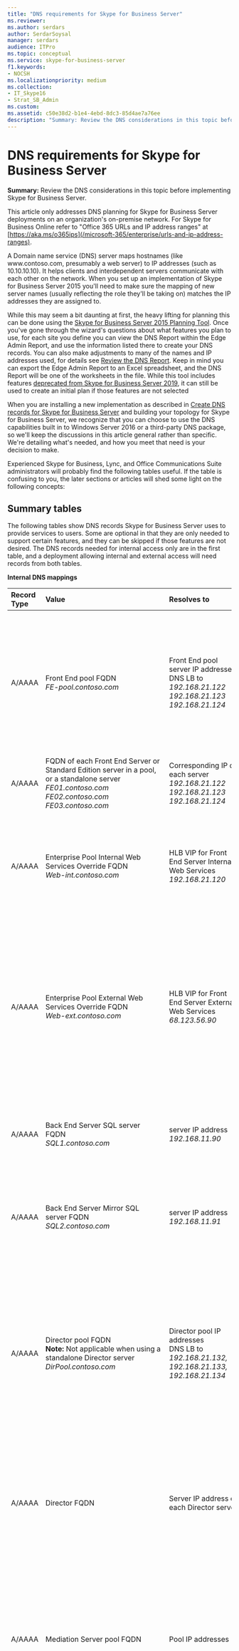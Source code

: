 ```yaml
---
title: "DNS requirements for Skype for Business Server"
ms.reviewer: 
ms.author: serdars
author: SerdarSoysal
manager: serdars
audience: ITPro
ms.topic: conceptual
ms.service: skype-for-business-server
f1.keywords:
- NOCSH
ms.localizationpriority: medium
ms.collection:
- IT_Skype16
- Strat_SB_Admin
ms.custom:
ms.assetid: c50e38d2-b1e4-4ebd-8dc3-85d4ae7a76ee
description: "Summary: Review the DNS considerations in this topic before implementing Skype for Business Server."
---
```


# DNS requirements for Skype for Business Server

**Summary:** Review the DNS considerations in this topic before implementing Skype for Business Server.

This article only addresses DNS planning for Skype for Business Server deployments on an organization's on-premise network. For Skype for Business Online refer to "Office 365 URLs and IP address ranges" at [https://aka.ms/o365ips](/microsoft-365/enterprise/urls-and-ip-address-ranges).

A Domain name service (DNS) server maps hostnames (like www.<span></span>contoso<span></span>.com, presumably a web server) to IP addresses (such as 10.10.10.10). It helps clients and interdependent servers communicate with each other on the network. When you set up an implementation of Skype for Business Server 2015 you'll need to make sure the mapping of new server names (usually reflecting the role they'll be taking on) matches the IP addresses they are assigned to.

While this may seem a bit daunting at first, the heavy lifting for planning this can be done using the [Skype for Business Server 2015 Planning Tool](https://www.microsoft.com/download/details.aspx?id=50357). Once you've gone through the wizard's questions about what features you plan to use, for each site you define you can view the DNS Report within the Edge Admin Report, and use the information listed there to create your DNS records. You can also make adjustments to many of the names and IP addresses used, for details see [Review the DNS Report](../../management-tools/planning-tool/review-the-administrator-reports.md#DNS_Report). Keep in mind you can export the Edge Admin Report to an Excel spreadsheet, and the DNS Report will be one of the worksheets in the file. While this tool includes features [deprecated from Skype for Business Server 2019](../../../SfBServer2019/deprecated.md), it can still be used to create an initial plan if those features are not selected

When you are installing a new implementation as described in [Create DNS records for Skype for Business Server](../../deploy/install/create-dns-records.md) and building your topology for Skype for Business Server, we recognize that you can choose to use the DNS capabilities built in to Windows Server 2016 or a third-party DNS package, so we'll keep the discussions in this article general rather than specific. We're detailing what's needed, and how you meet that need is your decision to make.

Experienced Skype for Business, Lync, and Office Communications Suite administrators will probably find the following tables useful. If the table is confusing to you, the later sections or articles will shed some light on the following concepts:

## Summary tables
<a name="BK_Summary"> </a>

The following tables show DNS records Skype for Business Server uses to provide services to users. Some are optional in that they are only needed to support certain features, and they can be skipped if those features are not desired. The DNS records needed for internal access only are in the first table, and a deployment allowing internal and external access will need records from both tables.

**Internal DNS mappings**

|Record Type|Value|Resolves to|Purpose|Required|
|:-----|:-----|:-----|:-----|:-----|
|A/AAAA   |Front End pool FQDN  <br/> *FE-pool.<span></span>contoso<span></span>.com*   |Front End pool server IP addresses  <br/>  DNS LB to *192.168.21.122 192.168.21.123 192.168.21.124*   |DNS Load Balancing of Front End Pools. Maps the Front End pool name to a set of IP addresses.  <br/> See [Deploying DNS Load Balancing on Front End Pools and Director Pools](load-balancing.md#BK_FE_Dir)  |Y   |
|A/AAAA   | FQDN of each Front End Server or Standard Edition server in a pool, or a standalone server <br/>  *FE01.<span></span>contoso.<span></span>com FE02.<span></span>contoso<span></span>.com FE03.<span></span>contoso<span></span>.com*   |Corresponding IP of each server  <br/> *192.168.21.122 192.168.21.123 192.168.21.124*   |Maps the server name to its IP address.   |Y   |
|A/AAAA   |Enterprise Pool Internal Web Services Override FQDN  <br/> *Web-int.<span></span>contoso<span></span>.com*   |HLB VIP for Front End Server Internal Web Services  <br/> *192.168.21.120*   |Required to enable client to server web traffic, such as downloading the Skype for Business Web App. Also required for Mobile clients.   |Y   |
|A/AAAA   |Enterprise Pool External Web Services Override FQDN  <br/> *Web-ext.<span></span>contoso<span></span>.com*   |HLB VIP for Front End Server External Web Services  <br/>*68.123.56.90*   |Required to enable client to server web traffic, such as downloading the Skype for Business Web App. Required if mobile clients will resolve DNS internally. Can resolve to DMZ Reverse Proxy IP or Internet IP.   ||
|A/AAAA   | Back End Server SQL server FQDN <br/> *SQL1.<span></span>contoso<span></span>.com*   |server IP address  <br/> *192.168.11.90*   |Maps the server name for a back-end SQL server working with the Front End pool to its IP address   ||
|A/AAAA   |Back End Server Mirror SQL server FQDN  <br/> *SQL2.<span></span>contoso<span></span>.com*   |server IP address  <br/> *192.168.11.91*   |Maps the server name for a back-end SQL mirror server working with the Front End pool to its IP address   ||
|A/AAAA   |Director pool FQDN  <br/>**Note:** Not applicable when using a standalone Director server <br/> *DirPool.<span></span>contoso<span></span>.com*   |Director pool IP addresses  <br/> DNS LB to *192.168.21.132, 192.168.21.133, 192.168.21.134*   |DNS load balancing of Director Pool servers. Maps the pool name for the Director pool to an IP address, see [Deploying DNS Load Balancing on Front End Pools and Director Pools](load-balancing.md#BK_FE_Dir) <br/> A Director can authenticate a user and is optional.   ||
|A/AAAA   |Director FQDN   |Server IP address of each Director server   |Maps the pool name for the Director to an IP address, see [Deploying DNS Load Balancing on Front End Pools and Director Pools](load-balancing.md#BK_FE_Dir)  ||
|A/AAAA   |Mediation Server pool FQDN   |Pool IP addresses   |The Mediation Server role is optional. You can co-locate the services provided by a mediation server to the Front End server or pool. See [Using DNS Load Balancing on Mediation Server Pools](load-balancing.md#BK_Mediation)  ||
|A/AAAA   |Mediation Server FQDN   |Server IP address   |You can co-locate the services provided by a mediation server to the Front End server or pool. See [Using DNS Load Balancing on Mediation Server Pools](load-balancing.md#BK_Mediation)  ||
|A/AAAA   |Persistent Chat Server FQDN   |Persistent Chat Server IP address   |A Persistent Chat server is required for the Persistent Chat feature and is otherwise optional.   ||
|A/AAAA   |lyncdiscoverinternal.*\<sipdomain\>* <br/> lyncdiscoverinternal.*<span></span>contoso<span></span>.com*   |HLB Front End pool VIP or Director IP  <br/>  192.168.21.121  |Internal AutoDiscover Service1, required for Mobility support. If internal DNS is used to resolve for mobile devices, it should point to the external IP, or DMZ VIP.  <br/> For Web services we require HLB on the Front End pool as HTTPS can't leverage DNS. For Front End pool or Director pool this should resolves to an HLB VIP, or a regular IP for a Standard edition server or a Standalone Director server.   |Y   |
|CNAME   |lyncdiscoverinternal.*\<sipdomain\>* <br/> lyncdiscoverinternal. *<span></span>contoso<span></span>.com*   |HLB FE Pool FQDN or Director FQDN  <br/> Web-int.<span></span>contoso<span></span>.com   |Internal AutoDiscover Service1 <br/> You can implement this as a CNAME instead of an A record if desired.   ||
|A/AAAA   |sip.*\<sipdomain\>* <br/> sip.*<span></span>contoso<span></span>.com*  |Front End pool server IP addresses (or to a each Director IP address)  <br/>  DNS LB to *192.168.21.122 192.168.21.123 192.168.21.124*   |Required for automatic configuration, see [Walkthrough of Skype for Business clients locating services](../../plan-your-deployment/edge-server-deployments/advanced-edge-server-dns.md#WalkthroughOfSkype) <br/> A record or records pointing to the Front End pool servers or Director servers on the internal network, or the Access Edge service when the client is external   |&#x2777;  |
|A/AAAA   |ucupdates-r2.*\<sipdomain\>* <br/> ucupdates-r2.*<span></span>contoso<span></span>.com*  |HLB FE Pool VIP Or Director Pool HLB VIP , or SE/Director Server IP  <br/>  192.168.21.121  |Deploying this record is optional &#x2778;  ||
|SRV   |\_sipinternaltls.\_tcp.*\<sipdomain\>* <br/>Port 5061 <br/>\_sipinternaltls.\_tcp.*<span></span>contoso<span></span>.com* <br/>Port 5061  |Front End pool FQDN  <br/>*FE-Pool.<span></span>contoso<span></span>.com*  |Enables Internal user automatic sign-in 1 to the Front End server/pool or SE server/pool that authenticates and redirects client requests for sign-in.  |&#x2777; |
|A/AAAA |sipinternal.*\<sipdomain\>* <br/>sipinternal.<span></span>*contoso<span></span>.com*  |Front End pool FQDN  <br/>_FE-Pool.<span></span>contoso<span></span>.com_  |Internal user access &#x2776;  |&#x2777;  |
|SRV   | \_ntp.\_udp.*\<sipdomain\>* <br/> \_ntp.\_udp.<span></span>*contoso<span></span>.com*  |TimeServer FQDN  <br/> north-america.pool.ntp.org   |NTP source required for Lync Phone Edition devices   |This is required to support desktop handsets.   |
|SRV   |\_sipfederationtls.\_tcp.*\<sipdomain\>* <br/>\_sipfederationtls.\_tcp.<span></span>*contoso<span></span>.com*  | Access Edge service FQDN <br/> EdgePool-int.<span></span>*contoso<span></span>.com*  |Create one SRV record for each SIP domain that has IOS or Windows phone Mobile clients.   |For Mobile client support   |
|A/AAAA   |admin URL  <br/>*Web-int.<span></span>contoso<span></span>.com*  |HLB FE Pool VIP  <br/> 192.168.21.121   |Skype for Business Server Control Panel, see [Simple URLs](dns.md#BK_Simple)  ||
|A/AAAA   |meet URL  <br/>*Web-int.<span></span>contoso<span></span>.com*  |HLB FE Pool VIP  <br/> 192.168.21.121   |Online meetings, see [Simple URLs](dns.md#BK_Simple)  ||
|A/AAAA   |dial-in URL  <br/>*Web-int.<span></span>contoso<span></span>.com*  |HLB FE Pool VIP  <br/> 192.168.21.121   |Dial-in conferencing, see [Simple URLs](dns.md#BK_Simple)  ||
|A/AAAA   |internal Web Services FQDN  <br/>*Web-int.<span></span>contoso<span></span>.com*  |HLB FE Pool VIP  <br/> 192.168.21.121   |Skype for Business Web Service used by Skype for Business Web App   ||
|A/AAAA   |Office Web Apps Server pool FQDN  <br/> OWA.<span></span>contoso<span></span>.com   | Office Web Apps Server pool VIP address <br/> 192.168.1.5   |Defines the Office Web Apps Server pool FQDN   ||
|A/AAAA   | Internal Web FQDN <br/> Web-int.<span></span>contoso<span></span>.com   | Front End pool VIP address <br/> 192.168.21.121   |Defines the Internal Web FQDN used by Skype for Business Web App  <br/> If you are using DNS load balancing on this pool, your Front End pool and internal web farm cannot have the same FQDN.   ||

&#x2776; Used by a client to discover the Front End Server or Front End pool, and be authenticated and signed in as a user. More detail on this is in [Walkthrough of Skype for Business clients locating services](../../plan-your-deployment/edge-server-deployments/advanced-edge-server-dns.md#WalkthroughOfSkype).

&#x2777; This is only required to support legacy clients prior to Lync 2013, and desktop handsets.

&#x2778; In the situation where a Unified Communications device is turned on, but a user has never logged into the device, the A record allows the device to discover the server hosting Device Update Web service and obtain updates. Otherwise, devices obtain the server information though in-band provisioning the first time a user logs in.

The following diagram shows an example that includes both internal and external DNS records, and many of the records shown in the surrounding tables:

**Edge network diagram using Public IPv4 addresses**

![example of DNS network diagram.](../../media/2cc9546e-5560-4d95-8fe4-65a792a0e9c3.png)

**Perimeter network DNS mappings (both internal and external interfaces)**

|Record Type|Value|Resolves to|Purpose|Required|
|:--- |:--- |:--- |:--- |:--- |
|A/AAAA   |Internal Edge pool FQDN  <br/>*EdgePool-int.<span></span>contoso<span></span>.com*  |Internal-facing Edge pool IP addresses  <br/> 172.25.33.10, 172.25.33.11   |Consolidated Edge Pool internal interface IP Addresses   |Y   |
|A/AAAA   |Edge Server FQDN  <br/>*Cons-1.<span></span>contoso<span></span>.com*  |Internal-facing server IP for a server in the Edge pool  <br/> 172.25.33.10   |Create a record for each server in the pool with the server FQDN pointing to its internal server node IP in the pool, see [DNS Load Balancing on Edge Server Pools](load-balancing.md#BK_Edge).   |Y   |
|A/AAAA   |Access Edge service Pool FQDN  <br/>*Access1.<span></span>contoso<span></span>.com*  |Access Edge service Pool external IP addresses  <br/> 131.107.16.10, 131.107.16.11   |The Access Edge service provides a single, trusted connection point for both outbound and inbound Session Initiation Protocol (SIP) traffic.   |Y   |
|A/AAAA   |Web Conferencing Edge service Pool FQDN  <br/>*Webcon1.<span></span>contoso<span></span>.com*  |Web Conferencing Edge service external IP addresses  <br/> 131.107.16.90, 131.107.16.91   |The Web Conferencing Edge service enables external users to join meetings that are hosted on your internal Skype for Business Server environment.   |Y   |
|A/AAAA   |*av.\<sip-domain\>* Pool FQDN <br/>*AV1.<span></span>contoso<span></span>.com*  |A/V Edge external IP addresses  <br/> 131.107.16.170, 131.107.16.171   |The A/V Edge service makes audio, video, application sharing and file transfer available to external users.   |Y   |
|CNAME   |sip.*\<sipdomain\>* <br/> sip.*<span></span>contoso<span></span>.com*  |External Access Edge Pool FQDN  <br/>*Access1.<span></span>contoso<span></span>.com*  |Locates the Edge Server pool . See [Walkthrough of Skype for Business clients locating services](../../plan-your-deployment/edge-server-deployments/advanced-edge-server-dns.md#WalkthroughOfSkype)  |Y   |
|SRV   |\_sip.\_tls.*\<sipdomain\>* <br/>\_sip.\_tls.<span></span>*contoso<span></span>.com*  |External Access Edge FQDN  <br/>_Access1.<span></span>contoso<span></span>.com_  |Used for external user access. See [Walkthrough of Skype for Business clients locating services](../../plan-your-deployment/edge-server-deployments/advanced-edge-server-dns.md#WalkthroughOfSkype)  |Y   |
|SRV   |\_sipfederationtls.\_tcp.*\<sipdomain\>* <br/>\_sipfederationtls.\_tcp.<span></span>*contoso<span></span>.com*  |External Access Edge FQDN  <br/>*Access1.<span></span>contoso<span></span>.com*  |Used for Federation and public IM connectivity   |&#x2776;  |
|SRV   |\_xmpp-server.\_tcp.*<sipdomain\>* <br/>\_xmpp-server.\_tcp.*<span></span>contoso<span></span>.com*  |External Access Edge FQDN  <br/>*Access1.<span></span>contoso<span></span>.com*  |The XMPP Proxy service accepts and sends extensible messaging and presence protocol (XMPP) messages to and from configured XMPP Federated partners.   |Y, to deploy Federation, otherwise optional  <br/> Not available in Skype for Business Server 2019.|
|SRV   |\_sipfederationtls.\_tcp.*\<sipdomain\>* <br/>\_sipfederationtls.\_tcp.*<span></span>contoso<span></span>.com*  |External Access Edge FQDN  <br/>*Access1.<span></span>contoso<span></span>.com*  |To support Push Notification Service and Apple Push Notification service, you create one SRV record for each SIP domain. &#x2778;  ||
|A/AAAA   |External Front End pool web services FQDN  <br/>*Web-ext.<span></span>contoso<span></span>.com*  |Reverse proxy public IP address, proxies to the External Web Services VIP for your Front End pool &#x2776; <br/> 131.107.155.1 proxy to 192.168.21.120   |Front End pool external interface used by Skype for Business Web App   |Y   |
|A/AAAA/CNAME   |lyncdiscover.*\<sipdomain\>* <br/> lyncdiscover.*<span></span>contoso<span></span>.com*  |Reverse proxy public IP address, resolves to the External Web Services VIP for your Director pool, if you have one, or for your Front End pool if you do not have a Director &#x2777; <br/> 131.107.155.1 proxy to 192.168.21.120   | External record for client AutoDiscover, also used by Mobility, Skype for Business Web App, and scheduler Web app, resolved by the reverse proxy server <br/> To support Push Notification Service and Apple Push Notification service, you create one SRV record for each SIP domain that has Microsoft Lync Mobile clients. 3  |Y   |
|A/AAAA   |meet.*\<sipdomain\>* <br/> meet.*<span></span>contoso<span></span>.com*  |Reverse proxy public IP address, resolves to the external Web interface for the Front End pool  <br/> 131.107.155.1 proxy to 192.168.21.120   |Proxy to Skype for Business Web Service  <br/> See [Simple URLs](dns.md#BK_Simple)  |Y   |
|A/AAAA   |dial-in.*\<sipdomain\>* <br/> dial-in.*<span></span>contoso<span></span>.com*  |Reverse proxy public IP address, proxies to the external Web interface for the Front End pool  <br/> 131.107.155.1 proxy to 192.168.21.120   |Proxy to Skype for Business Web Service  <br/> See [Simple URLs](dns.md#BK_Simple)  |Y   |
|A/AAAA   |Office Web Apps Server pool FQDN  <br/> OWA.<span></span>contoso<span></span>.com   | Reverse proxy public IP address, proxies to the external Web interface for the Office Web Apps Server <br/> 131.107.155.1 proxy to 192.168.1.5   | Office Web Apps Server pool VIP address <br/> 192.168.1.5   |Defines the Office Web Apps Server pool FQDN   |

&#x2776; Required to deploy Federation, otherwise optional.

&#x2777; Used by a client to discover the front end server or Front End pool, and be authenticated and signed in as a user.

&#x2778; This requirement applies only to clients on Apple or Microsoft based mobile devices. Android and Nokia Symbian devices do not use push notification.

 For more detail on Edge Servers and perimeter networks, see the Edge server [DNS planning](../../plan-your-deployment/edge-server-deployments/edge-environmental-requirements.md#DNSPlan) content.

> [!IMPORTANT]
> Skype for Business Server supports the use of IPv6 addressing. See [Plan for IPv6 in Skype for Business](ipv6.md) for more details.

> [!IMPORTANT]
> For more detail on FQDNs, see [DNS basics](basics.md).

**Split brain DNS**
<a name="BK_split"> </a>

Split brain DNS is a DNS configuration where you have two DNS zones with the same namespace. The first DNS zone handles internal requests, while the second DNS zone handles external requests, as mentioned in these tables. For more about this see [Split-brain DNS](../../plan-your-deployment/edge-server-deployments/advanced-edge-server-dns.md#SplitBrainDNS).

## Hybrid considerations
<a name="BK_Hybrid"> </a>

If you plan to have some users homed online and some homed on premises, refer to the Hybrid connectivity planning article [Skype for Business server 2019](../../../SfbHybrid/hybrid/plan-hybrid-connectivity.md?toc=/SkypeForBusiness/sfbhybridtoc/toc.json). You will need to configure DNS as normal for Skype for Business Server 2015 and also add additional DNS records.

You should also refer to "Office 365 URLs and IP address ranges" at [https://aka.ms/o365ips](/microsoft-365/enterprise/urls-and-ip-address-ranges) to confirm that your users will have access to the online resources they will need.

## Simple URLs
<a name="BK_Simple"> </a>

A Uniform Resource Locator (URL) is a reference to a web resource that specifies its location on a computer network and a protocol used to retrieve it.

Skype for Business Server supports using three "simple" URLs to access services:

- **Meet** is used as the base URL for all conferences in the site. An example of a Meet simple URL is https:<span></span>//<span></span>meet.<span></span>contoso<span></span>.com. A URL for a particular meeting might be https:<span></span>//<span></span>meet.<span></span>contoso<span></span>.com/_username_/7322994.

    With the Meet simple URL, links to join meetings are easy to comprehend and easy to communicate.

- **Dial-in** enables access to the Dial-in Conferencing Settings web page. This page displays conference dial-in numbers with their available languages, assigned conference information (that is, for meetings that do not need to be scheduled), and in-conference DTMF controls, and supports management of personal identification number (PIN) and assigned conferencing information. The Dial-in simple URL is included in all meeting invitations so that users who want to dial in to the meeting can access the necessary phone number and PIN information. An example of the Dial-in simple URL is https://<span></span>dialin.<span></span>contoso<span></span>.com.

- **Admin** enables quick access to the Skype for Business Server Control Panel. From any computer within your organization's firewalls, an admin can open the Skype for Business Server Control Panel by typing the Admin simple URL into a browser. The Admin simple URL is internal to your organization. An example of the Admin simple URL is https://<span></span>admin.<span></span>contoso<span></span>.com.

Simple URLs are discussed in more detail at [DNS requirements for simple URLs in Skype for Business Server](simple-urls.md).

## DNS by server role
<a name="BK_Servers"> </a>

You can set the names of these pools and servers as you wish, but make them memorable and reflect their function in the system.

### DNS records for individual servers or pools

These generic record requirements apply to any server role used by Skype for Business. A pool is a set of servers running the same services that work together to handle client requests directed to them through a load balancer. See [Load balancing requirements for Skype for Business](load-balancing.md) for details

**DNS record Requirements for Server/pool roles (presumes DNS load balancing)**

|Deployment scenario|DNS requirement|
|:-----|:-----|
|One Server:  <br/> Persistent Chat, Director, Mediation Server, Front end server   |An internal A record that resolves the fully qualified domain name (FQDN) of the server to its IP address.  <br/> ServerRole.<span></span>contoso<span></span>.com 10.10.10.0   |
|Pool:  <br/> Persistent Chat, Director, Edge Server, Mediation Server, Front end   |An internal A record that resolves the fully qualified domain name (FQDN) of each server node in the pool to its IP address.  <br/>**Example** <br/> ServerRole01.<span></span>contoso<span></span>.com 10.10.10.1  <br/> ServerRole02.<span></span>contoso<span></span>.com 10.10.10.2  <br/> Multiple internal A records that resolve the fully qualified domain name (FQDN) of the pool to the IP addresses of the server nodes in the pool.  <br/>**Example** <br/> ServerPool.<span></span>contoso<span></span>.com 10.10.10.1  <br/> ServerPool.<span></span>contoso<span></span>.com 10.10.10.2   |

### Edge Server specific DNS topics

 To plan edge server deployment, review [Plan for Edge Server deployments in Skype for Business Server 2015](../../plan-your-deployment/edge-server-deployments/edge-server-deployments.md), and [Advanced Edge Server DNS planning for Skype for Business Server 2015](../../plan-your-deployment/edge-server-deployments/advanced-edge-server-dns.md) which has the following sections

- [DNS disaster recovery](../../plan-your-deployment/edge-server-deployments/advanced-edge-server-dns.md#DNSDR)

- [DNS load balancing](../../plan-your-deployment/edge-server-deployments/advanced-edge-server-dns.md#DNSLB)

- [Automatic configuration without split-brain DNS](../../plan-your-deployment/edge-server-deployments/advanced-edge-server-dns.md#NoSplitBrainDNS)

- [Split-brain DNS](../../plan-your-deployment/edge-server-deployments/advanced-edge-server-dns.md#SplitBrainDNS)

- [Walkthrough of Skype for Business clients locating services](../../plan-your-deployment/edge-server-deployments/advanced-edge-server-dns.md#WalkthroughOfSkype)